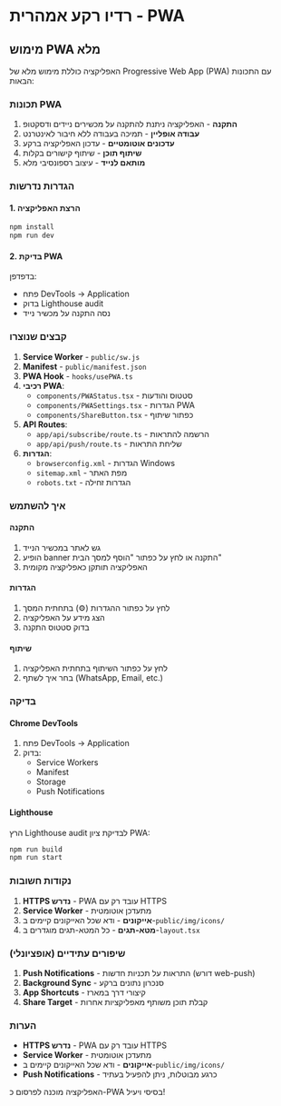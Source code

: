 # רדיו רקע אמהרית - PWA

## מימוש PWA מלא

האפליקציה כוללת מימוש מלא של Progressive Web App (PWA) עם התכונות הבאות:

### תכונות PWA

1. **התקנה** - האפליקציה ניתנת להתקנה על מכשירים ניידים ודסקטופ
2. **עבודה אופליין** - תמיכה בעבודה ללא חיבור לאינטרנט
3. **עדכונים אוטומטיים** - עדכון האפליקציה ברקע
4. **שיתוף תוכן** - שיתוף קישורים בקלות
5. **מותאם לנייד** - עיצוב רספונסיבי מלא

### הגדרות נדרשות

#### 1. הרצת האפליקציה
```bash
npm install
npm run dev
```

#### 2. בדיקת PWA
בדפדפן:
- פתח DevTools → Application
- בדוק Lighthouse audit
- נסה התקנה על מכשיר נייד

### קבצים שנוצרו

1. **Service Worker** - `public/sw.js`
2. **Manifest** - `public/manifest.json`
3. **PWA Hook** - `hooks/usePWA.ts`
4. **רכיבי PWA**:
   - `components/PWAStatus.tsx` - סטטוס והודעות
   - `components/PWASettings.tsx` - הגדרות PWA
   - `components/ShareButton.tsx` - כפתור שיתוף
5. **API Routes**:
   - `app/api/subscribe/route.ts` - הרשמה להתראות
   - `app/api/push/route.ts` - שליחת התראות
6. **הגדרות**:
   - `browserconfig.xml` - הגדרות Windows
   - `sitemap.xml` - מפת האתר
   - `robots.txt` - הגדרות זחילה

### איך להשתמש

#### התקנה
1. גש לאתר במכשיר הנייד
2. הופיע banner התקנה או לחץ על כפתור "הוסף למסך הבית"
3. האפליקציה תותקן כאפליקציה מקומית

#### הגדרות
1. לחץ על כפתור ההגדרות (⚙️) בתחתית המסך
2. הצג מידע על האפליקציה
3. בדוק סטטוס התקנה

#### שיתוף
1. לחץ על כפתור השיתוף בתחתית האפליקציה
2. בחר איך לשתף (WhatsApp, Email, etc.)

### בדיקה

#### Chrome DevTools
1. פתח DevTools → Application
2. בדוק:
   - Service Workers
   - Manifest
   - Storage
   - Push Notifications

#### Lighthouse
הרץ Lighthouse audit לבדיקת ציון PWA:
```bash
npm run build
npm run start
```

### נקודות חשובות

1. **HTTPS נדרש** - PWA עובד רק עם HTTPS
2. **Service Worker** - מתעדכן אוטומטית
3. **אייקונים** - ודא שכל האייקונים קיימים ב-`public/img/icons/`
4. **מטא-תגים** - כל המטא-תגים מוגדרים ב-`layout.tsx`

### שיפורים עתידיים (אופציונלי)

1. **Push Notifications** - התראות על תכניות חדשות (דורש web-push)
2. **Background Sync** - סנכרון נתונים ברקע
3. **App Shortcuts** - קיצורי דרך במארז
4. **Share Target** - קבלת תוכן משותף מאפליקציות אחרות

### הערות

- **HTTPS נדרש** - PWA עובד רק עם HTTPS
- **Service Worker** - מתעדכן אוטומטית
- **אייקונים** - ודא שכל האייקונים קיימים ב-`public/img/icons/`
- **Push Notifications** - כרגע מבוטלות, ניתן להפעיל בעתיד

האפליקציה מוכנה לפרסום כ-PWA בסיסי ויעיל!
